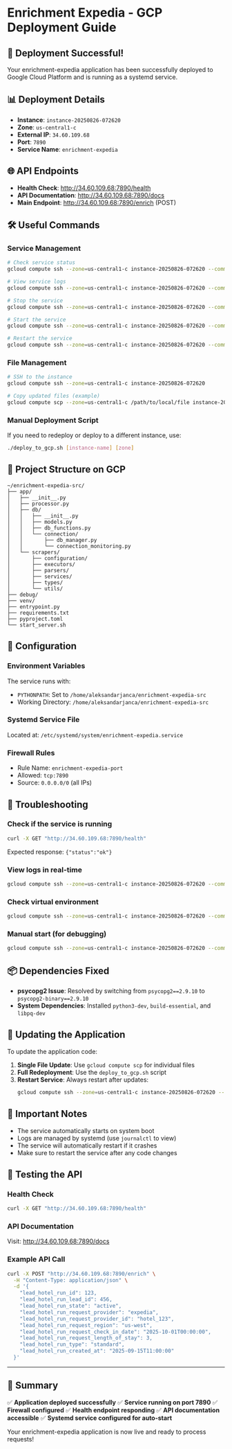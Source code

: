 # Enrichment Expedia - GCP Deployment Guide

## 🎉 Deployment Successful!

Your enrichment-expedia application has been successfully deployed to Google Cloud Platform and is running as a systemd service.

## 📊 Deployment Details

- **Instance**: `instance-20250826-072620`
- **Zone**: `us-central1-c`
- **External IP**: `34.60.109.68`
- **Port**: `7890`
- **Service Name**: `enrichment-expedia`

## 🌐 API Endpoints

- **Health Check**: http://34.60.109.68:7890/health
- **API Documentation**: http://34.60.109.68:7890/docs
- **Main Endpoint**: http://34.60.109.68:7890/enrich (POST)

## 🛠️ Useful Commands

### Service Management

```bash
# Check service status
gcloud compute ssh --zone=us-central1-c instance-20250826-072620 --command="sudo systemctl status enrichment-expedia --no-pager"

# View service logs
gcloud compute ssh --zone=us-central1-c instance-20250826-072620 --command="sudo journalctl -u enrichment-expedia -f"

# Stop the service
gcloud compute ssh --zone=us-central1-c instance-20250826-072620 --command="sudo systemctl stop enrichment-expedia"

# Start the service
gcloud compute ssh --zone=us-central1-c instance-20250826-072620 --command="sudo systemctl start enrichment-expedia"

# Restart the service
gcloud compute ssh --zone=us-central1-c instance-20250826-072620 --command="sudo systemctl restart enrichment-expedia"
```

### File Management

```bash
# SSH to the instance
gcloud compute ssh --zone=us-central1-c instance-20250826-072620

# Copy updated files (example)
gcloud compute scp --zone=us-central1-c /path/to/local/file instance-20250826-072620:~/enrichment-expedia-src/target/path
```

### Manual Deployment Script

If you need to redeploy or deploy to a different instance, use:

```bash
./deploy_to_gcp.sh [instance-name] [zone]
```

## 📁 Project Structure on GCP

```
~/enrichment-expedia-src/
├── app/
│   ├── __init__.py
│   ├── processor.py
│   ├── db/
│   │   ├── __init__.py
│   │   ├── models.py
│   │   ├── db_functions.py
│   │   └── connection/
│   │       ├── db_manager.py
│   │       └── connection_monitoring.py
│   └── scrapers/
│       ├── configuration/
│       ├── executors/
│       ├── parsers/
│       ├── services/
│       ├── types/
│       └── utils/
├── debug/
├── venv/
├── entrypoint.py
├── requirements.txt
├── pyproject.toml
└── start_server.sh
```

## 🔧 Configuration

### Environment Variables

The service runs with:

- `PYTHONPATH`: Set to `/home/aleksandarjanca/enrichment-expedia-src`
- Working Directory: `/home/aleksandarjanca/enrichment-expedia-src`

### Systemd Service File

Located at: `/etc/systemd/system/enrichment-expedia.service`

### Firewall Rules

- Rule Name: `enrichment-expedia-port`
- Allowed: `tcp:7890`
- Source: `0.0.0.0/0` (all IPs)

## 🐛 Troubleshooting

### Check if the service is running

```bash
curl -X GET "http://34.60.109.68:7890/health"
```

Expected response: `{"status":"ok"}`

### View logs in real-time

```bash
gcloud compute ssh --zone=us-central1-c instance-20250826-072620 --command="sudo journalctl -u enrichment-expedia -f"
```

### Check virtual environment

```bash
gcloud compute ssh --zone=us-central1-c instance-20250826-072620 --command="cd ~/enrichment-expedia-src && source venv/bin/activate && pip list"
```

### Manual start (for debugging)

```bash
gcloud compute ssh --zone=us-central1-c instance-20250826-072620 --command="cd ~/enrichment-expedia-src && ./start_server.sh"
```

## 📦 Dependencies Fixed

- **psycopg2 Issue**: Resolved by switching from `psycopg2==2.9.10` to `psycopg2-binary==2.9.10`
- **System Dependencies**: Installed `python3-dev`, `build-essential`, and `libpq-dev`

## 🔄 Updating the Application

To update the application code:

1. **Single File Update**: Use `gcloud compute scp` for individual files
2. **Full Redeployment**: Use the `deploy_to_gcp.sh` script
3. **Restart Service**: Always restart after updates:
   ```bash
   gcloud compute ssh --zone=us-central1-c instance-20250826-072620 --command="sudo systemctl restart enrichment-expedia"
   ```

## 🚨 Important Notes

- The service automatically starts on system boot
- Logs are managed by systemd (use `journalctl` to view)
- The service will automatically restart if it crashes
- Make sure to restart the service after any code changes

## 🧪 Testing the API

### Health Check

```bash
curl -X GET "http://34.60.109.68:7890/health"
```

### API Documentation

Visit: http://34.60.109.68:7890/docs

### Example API Call

```bash
curl -X POST "http://34.60.109.68:7890/enrich" \
  -H "Content-Type: application/json" \
  -d '{
    "lead_hotel_run_id": 123,
    "lead_hotel_run_lead_id": 456,
    "lead_hotel_run_state": "active",
    "lead_hotel_run_request_provider": "expedia",
    "lead_hotel_run_request_provider_id": "hotel_123",
    "lead_hotel_run_request_region": "us-west",
    "lead_hotel_run_request_check_in_date": "2025-10-01T00:00:00",
    "lead_hotel_run_request_length_of_stay": 3,
    "lead_hotel_run_type": "standard",
    "lead_hotel_run_created_at": "2025-09-15T11:00:00"
  }'
```

---

## 🎯 Summary

✅ **Application deployed successfully**
✅ **Service running on port 7890**
✅ **Firewall configured**
✅ **Health endpoint responding**
✅ **API documentation accessible**
✅ **Systemd service configured for auto-start**

Your enrichment-expedia application is now live and ready to process requests!
